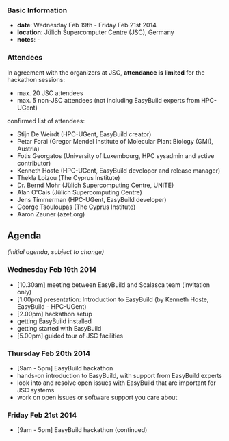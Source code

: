 ### Basic Information

* **date**: Wednesday Feb 19th - Friday Feb 21st 2014
* **location**: Jülich Supercomputer Centre (JSC), Germany
* **notes**: -

### Attendees

In agreement with the organizers at JSC, **attendance is limited** for the hackathon sessions:
 * max. 20 JSC attendees
 * max. 5 non-JSC attendees (not including EasyBuild experts from HPC-UGent)

confirmed list of attendees:

* Stijn De Weirdt (HPC-UGent, EasyBuild creator)
* Petar Forai (Gregor Mendel Institute of Molecular Plant Biology (GMI), Austria)
* Fotis Georgatos (University of Luxembourg, HPC sysadmin and active contributor)
* Kenneth Hoste (HPC-UGent, EasyBuild developer and release manager)
* Thekla Loizou (The Cyprus Institute)
* Dr. Bernd Mohr (Jülich Supercomputing Centre, UNITE)
* Alan O'Cais (Jülich Supercomputing Centre)
* Jens Timmerman (HPC-UGent, EasyBuild developer)
* George Tsouloupas (The Cyprus Institute)
* Aaron Zauner (azet.org)

## Agenda

_(initial agenda, subject to change)_

### Wednesday Feb 19th 2014
 * [10.30am] meeting between EasyBuild and Scalasca team (invitation only)
 * [1.00pm] presentation: Introduction to EasyBuild (by Kenneth Hoste, EasyBuild - HPC-UGent)
 * [2.00pm] hackathon setup
  * getting EasyBuild installed
  * getting started with EasyBuild
 * [5.00pm] guided tour of JSC facilities

### Thursday Feb 20th 2014
 * [9am - 5pm] EasyBuild hackathon
  * hands-on introduction to EasyBuild, with support from EasyBuild experts
  * look into and resolve open issues with EasyBuild that are important for JSC systems
  * work on open issues or software support you care about

### Friday Feb 21st 2014
 * [9am - 5pm] EasyBuild hackathon (continued)